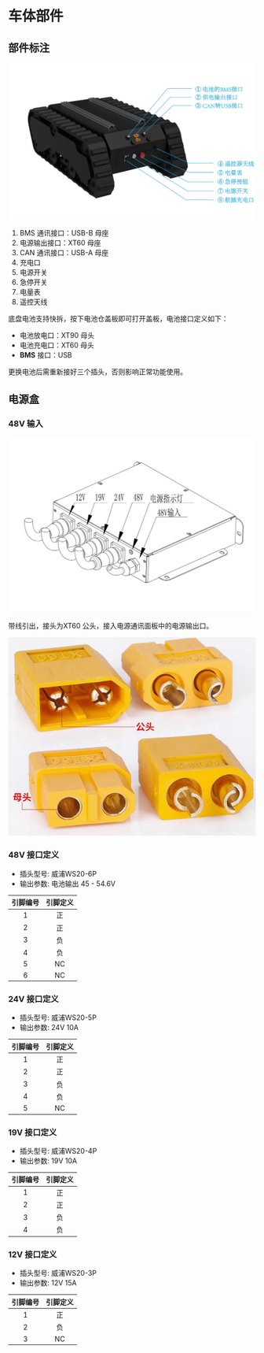 # 车体部件

## 部件标注

![](/images/dr03-spec/image3.png)

1. BMS 通讯接口：USB-B 母座
2. 电源输出接口：XT60 母座
3. CAN 通讯接口：USB-A 母座
4. 充电口
5. 电源开关
6. 急停开关
7. 电量表
8. 遥控天线

底盘电池支持快拆，按下电池仓盖板即可打开盖板，电池接口定义如下：
- 电池放电口：XT90 母头
- 电池充电口：XT60 母头
- **BMS** 接口：USB

更换电池后需重新接好三个插头，否则影响正常功能使用。

## 电源盒

### 48V 输入
![](/images/dr03-spec/image4.png)

带线引出，接头为XT60 公头，接入电源通讯面板中的电源输出口。

![](/images/dr03-spec/image5.png)

### 48V 接口定义

- 插头型号: 威浦WS20-6P
- 输出参数: 电池输出 45 - 54.6V

| 引脚编号 | 引脚定义 |
|:-------:|:-------:|
| 1 | 正 |
| 2 | 正 |
| 3 | 负 |
| 4 | 负 |
| 5 | NC |
| 6 | NC |

### 24V 接口定义

- 插头型号: 威浦WS20-5P
- 输出参数: 24V 10A

| 引脚编号 | 引脚定义 |
|:-------:|:-------:|
| 1 | 正 |
| 2 | 正 |
| 3 | 负 |
| 4 | 负 |
| 5 | NC |

### 19V 接口定义

- 插头型号: 威浦WS20-4P
- 输出参数: 19V 10A

| 引脚编号 | 引脚定义 |
|:-------:|:-------:|
| 1 | 正 |
| 2 | 正 |
| 3 | 负 |
| 4 | 负 |

### 12V 接口定义

- 插头型号: 威浦WS20-3P
- 输出参数: 12V 15A

| 引脚编号 | 引脚定义 |
|:-------:|:-------:|
| 1 | 正 |
| 2 | 负 |
| 3 | NC |

